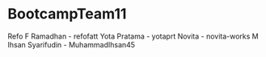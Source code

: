 # BootcampTeam11

Refo F Ramadhan - refofatt
Yota Pratama - yotaprt
Novita - novita-works
M Ihsan Syarifudin - MuhammadIhsan45